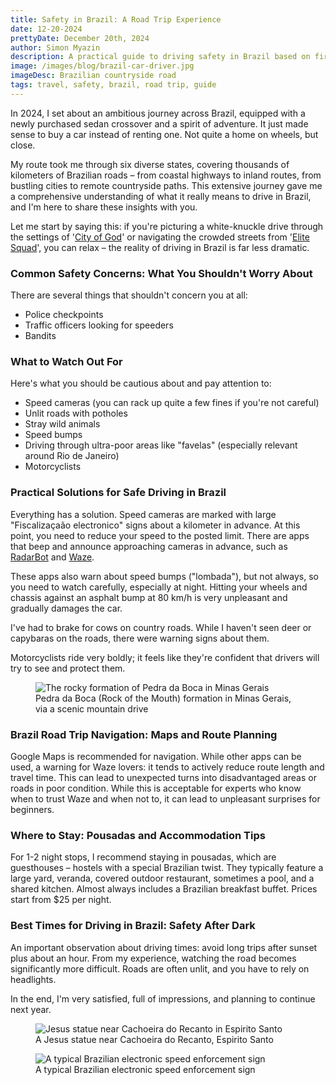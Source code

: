 ```yaml
---
title: Safety in Brazil: A Road Trip Experience
date: 12-20-2024
prettyDate: December 20th, 2024
author: Simon Myazin
description: A practical guide to driving safety in Brazil based on first-hand experience
image: /images/blog/brazil-car-driver.jpg
imageDesc: Brazilian countryside road
tags: travel, safety, brazil, road trip, guide
---
```


In 2024, I set about an ambitious journey across Brazil, equipped with a newly purchased sedan crossover and a spirit of adventure. It just made sense to buy a car instead of renting one. Not quite a home on wheels, but close.

My route took me through six diverse states, covering thousands of kilometers of Brazilian roads – from coastal highways to inland routes, from bustling cities to remote countryside paths. This extensive journey gave me a comprehensive understanding of what it really means to drive in Brazil, and I'm here to share these insights with you.

Let me start by saying this: if you're picturing a white-knuckle drive through the settings of '[City of God](https://www.imdb.com/title/tt0317248/)' or navigating the crowded streets from '[Elite Squad](https://www.imdb.com/title/tt0861739/)', you can relax – the reality of driving in Brazil is far less dramatic.

### Common Safety Concerns: What You Shouldn't Worry About

There are several things that shouldn't concern you at all:
- Police checkpoints
- Traffic officers looking for speeders
- Bandits

### What to Watch Out For

Here's what you should be cautious about and pay attention to:
- Speed cameras (you can rack up quite a few fines if you're not careful)
- Unlit roads with potholes
- Stray wild animals
- Speed bumps
- Driving through ultra-poor areas like "favelas" (especially relevant around Rio de Janeiro)
- Motorcyclists

### Practical Solutions for Safe Driving in Brazil

Everything has a solution. Speed cameras are marked with large "Fiscalizaçaão electronico" signs about a kilometer in advance. At this point, you need to reduce your speed to the posted limit. There are apps that beep and announce approaching cameras in advance, such as [RadarBot](https://www.radarbot.com) and [Waze](https://www.waze.com).

These apps also warn about speed bumps ("lombada"), but not always, so you need to watch carefully, especially at night. Hitting your wheels and chassis against an asphalt bump at 80 km/h is very unpleasant and gradually damages the car.

I've had to brake for cows on country roads. While I haven't seen deer or capybaras on the roads, there were warning signs about them.

Motorcyclists ride very boldly; it feels like they're confident that drivers will try to see and protect them.

<figure>
<img src="/images/blog/brazil-pedra.jpg" alt="The rocky formation of Pedra da Boca in Minas Gerais">
<figcaption>Pedra da Boca (Rock of the Mouth) formation in Minas Gerais, via a scenic mountain drive</figcaption>
</figure>

### Brazil Road Trip Navigation: Maps and Route Planning

Google Maps is recommended for navigation. While other apps can be used, a warning for Waze lovers: it tends to actively reduce route length and travel time. This can lead to unexpected turns into disadvantaged areas or roads in poor condition. While this is acceptable for experts who know when to trust Waze and when not to, it can lead to unpleasant surprises for beginners.

### Where to Stay: Pousadas and Accommodation Tips

For 1-2 night stops, I recommend staying in pousadas, which are guesthouses – hostels with a special Brazilian twist. They typically feature a large yard, veranda, covered outdoor restaurant, sometimes a pool, and a shared kitchen. Almost always includes a Brazilian breakfast buffet. Prices start from $25 per night.

### Best Times for Driving in Brazil: Safety After Dark

An important observation about driving times: avoid long trips after sunset plus about an hour. From my experience, watching the road becomes significantly more difficult. Roads are often unlit, and you have to rely on headlights.

In the end, I'm very satisfied, full of impressions, and planning to continue next year.

<figure>
<img src="/images/blog/brazil-jesus.jpg" alt="Jesus statue near Cachoeira do Recanto in Espirito Santo">
<figcaption>A Jesus statue near Cachoeira do Recanto, Espirito Santo</figcaption>
</figure>

<figure>
<img src="/images/blog/brazil-fiscalizacao.jpg" alt="A typical Brazilian electronic speed enforcement sign">
<figcaption>A typical Brazilian electronic speed enforcement sign</figcaption>
</figure>